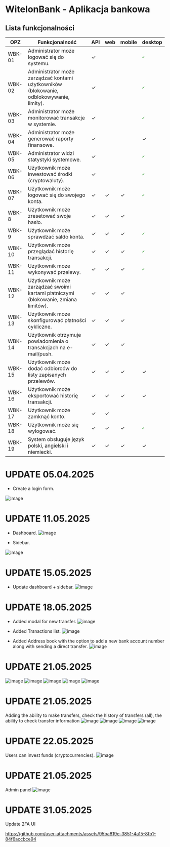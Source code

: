 # WitelonBank - Aplikacja bankowa


## Lista funkcjonalności
| OPZ    | Funkcjonalność                                                                                                          | API | web | mobile | desktop |
|--------|-------------------------------------------------------------------------------------------------------------------------|-----|-----|--------|---------|
| WBK-01 | Administrator może logować się do systemu.                                                                              | ✓    |     |        |<code style="color : green">✓</code>       |
| WBK-02 | Administrator może zarządzać kontami użytkowników (blokowanie, odblokowywanie, limity).                                 | ✓   |     |        | <code style="color : green">✓</code>         |
| WBK-03 | Administrator może monitorować transakcje w systemie.                                                                   | ✓   |     |        | <code style="color : green">✓</code>        |
| WBK-04 | Administrator może generować raporty finansowe.                                                                         | ✓   |     |        | ✓       |
| WBK-05 | Administrator widzi statystyki systemowe.                                                                               | ✓   |     |        | <code style="color : green">✓</code>      |
| WBK-06 | Użytkownik może inwestować środki (cryptowaluty).                                                                       | ✓   |     |        | <code style="color : green">✓</code>      |
| WBK-07 | Użytkownik może logować się do swojego konta.                                                                           | ✓   | ✓   | ✓      |  <code style="color : green">✓</code>      |
| WBK-8 | Użytkownik może zresetować swoje hasło.                                                                                  | ✓   | ✓   | ✓      |         |
| WBK-9 | Użytkownik może sprawdzać saldo konta.                                                                                   | ✓   | ✓   | ✓      | <code style="color : green">✓</code>      |
| WBK-10 | Użytkownik może przeglądać historię transakcji.                                                                         | ✓   | ✓   | ✓      |<code style="color : green">✓</code>      |
| WBK-11 | Użytkownik może wykonywać przelewy.                                                                                     | ✓   | ✓   | ✓      |<code style="color : green">✓</code>         |
| WBK-12 | Użytkownik może zarządzać swoimi kartami płatniczymi (blokowanie, zmiana limitów).                                      | ✓   | ✓   | ✓      |         |
| WBK-13 | Użytkownik może skonfigurować płatności cykliczne.                                                                      | ✓   | ✓   | ✓      |         |
| WBK-14 | Użytkownik otrzymuje powiadomienia o transakcjach na e-mail/push.                                                       | ✓   | ✓   | ✓      |         |
| WBK-15 | Użytkownik może dodać odbiorców do listy zapisanych przelewów.                                                          | ✓   | ✓   | ✓      | ✓       |
| WBK-16 | Użytkownik może eksportować historię transakcji.                                                                        | ✓   | ✓   | ✓      | ✓       |
| WBK-17 | Użytkownik może zamknąć konto.                                                                                          | ✓   | ✓   |        |         |
| WBK-18 | Użytkownik może się wylogować.                                                                                          | ✓   | ✓   | ✓      | <code style="color : green">✓</code>       |
| WBK-19 | System obsługuje język polski, angielski i niemiecki.                                                                   | ✓   | ✓   | ✓      | ✓       |

# UPDATE 05.04.2025
- Create a login form.

![image](https://github.com/user-attachments/assets/e4da5084-b42e-4239-972b-8377afe277f3)


# UPDATE 11.05.2025
- Dashboard.
![image](https://github.com/user-attachments/assets/495b4f7d-ce13-4c40-ae4f-4e1761880b7e)

- Sidebar.

![image](https://github.com/user-attachments/assets/53e09cf2-7f38-4fad-9630-bae47a8a2b71)


# UPDATE 15.05.2025
- Update dashboard + sidebar.
![image](https://github.com/user-attachments/assets/301a34d0-d02f-4802-a095-936dc9be167b)


# UPDATE 18.05.2025
- Added modal for new transfer.
![image](https://github.com/user-attachments/assets/9ddc09c9-3d86-46bd-a50b-3c243b634c7a)

- Added Trsnactions list.
![image](https://github.com/user-attachments/assets/91d4bc1a-71c5-42e8-bf0c-92393a479ec1)

- Added Address book with the option to add a new bank account number along with sending a direct transfer.
![image](https://github.com/user-attachments/assets/6e965c5c-8ab9-4be3-9444-10ed5b27de70)


# UPDATE 21.05.2025
![image](https://github.com/user-attachments/assets/48bbefe5-dc92-4675-bf44-2545d0797aab)
![image](https://github.com/user-attachments/assets/fe6a6385-49fa-4d43-b56e-a140beb51491)
![image](https://github.com/user-attachments/assets/0bd80a01-f4fd-4186-b7c7-7e18544034b3)
![image](https://github.com/user-attachments/assets/e83495b8-47be-471a-bed1-1ff29b6c349b)
![image](https://github.com/user-attachments/assets/66f14833-f9fd-4d9b-9950-fee559e9c1e8)

# UPDATE 21.05.2025
Adding the ability to make transfers, check the history of transfers (all), the ability to check transfer information 
![image](https://github.com/user-attachments/assets/d158425f-bba5-4605-9988-67f82725aeae)
![image](https://github.com/user-attachments/assets/f47f9c22-76ba-460b-8391-e0fd3344009a)
![image](https://github.com/user-attachments/assets/db2482e2-f931-4a14-983a-5137c88d1778)
![image](https://github.com/user-attachments/assets/e4c4f64a-7bc7-43ac-96fd-7384caecc407)

# UPDATE 22.05.2025
Users can invest funds (cryptocurrencies).
![image](https://github.com/user-attachments/assets/5ca1e12f-5d18-4f71-b74a-5f0c55e75342)

# UPDATE 21.05.2025
Admin panel
![image](https://github.com/user-attachments/assets/a39a8262-5084-4325-bdbb-2b88713843fe)

# UPDATE 31.05.2025
Update 2FA UI

https://github.com/user-attachments/assets/95ba819e-3851-4a15-8fb1-84f6accbce94


